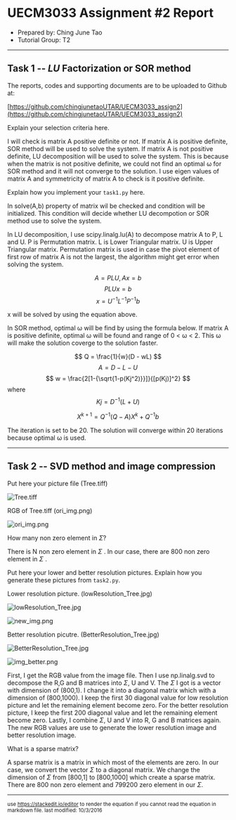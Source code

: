 UECM3033 Assignment #2 Report
========================================================

- Prepared by: Ching June Tao
- Tutorial Group: T2

--------------------------------------------------------

## Task 1 --  $LU$ Factorization or SOR method

The reports, codes and supporting documents are to be uploaded to Github at: 

[https://github.com/chingjunetaoUTAR/UECM3033_assign2](https://github.com/chingjunetaoUTAR/UECM3033_assign2)

Explain your selection criteria here.

I will check is matrix A positive definite or not. If matrix A is positive definite, SOR method will be used to solve the system. If matrix A is not positive definite, LU decomposition will be used to solve the system. This is because when the matrix is not positive definite, we could not find an optimal ω for SOR method and it will not converge to the solution.
I use eigen values of matrix A and symmetricity of matrix A to check is it positive definite. 

Explain how you implement your `task1.py` here.

In solve(A,b)
property of matrix wil be checked and condition will be initialized.
This condition will decide whether LU decompotion or SOR method use to solve the system.

In LU decomposition, I use scipy.linalg.lu(A) to decompose matrix A to P, L and U.
P is Permutation matrix.
L is Lower Triangular matrix.
U is Upper Triangular matrix.
Permutation matrix is used in case the pivot element of first row of matrix A is not the largest, the algorithm might get error when solving the system.

$$ A = PLU  ,    Ax = b$$
$$ PLUx = b $$
$$ x =  U^{-1}L^{-1}P^{-1}b $$

x will be solved by using the equation above. 


In SOR method, optimal ω will be find by using the formula below. If matrix A is positive definite, optimal ω will be found and range of 0 < ω < 2. This ω will make the solution coverge to the solution faster.

$$ Q = \frac{1}{w}(D - wL) $$
$$ A = D-L-U $$
$$ w = \frac{2[1-{\sqrt{1-p(Kj^2)}}]}{[p(Kj)]^2} $$
where  $$Kj = D^{-1}(L+U)$$

$$ X^{k+1} = Q^{-1}(Q-A)X^{k} + Q^{-1}b$$

The iteration is set to be 20. The solution will converge within 20 iterations because optimal ω is used.

 

---------------------------------------------------------

## Task 2 -- SVD method and image compression

Put here your picture file (Tree.tiff)

![Tree.tiff](Tree.tiff)

RGB of Tree.tiff (ori_img.png)

![ori_img.png](ori_img.png)

How many non zero element in $\Sigma$?

There is N non zero element in $\Sigma$ .
In our case, there are 800 non zero element in $\Sigma$ .


Put here your lower and better resolution pictures. Explain how you generate
these pictures from `task2.py`.

Lower resolution picture. (lowResolution_Tree.jpg)

![lowResolution_Tree.jpg](lowResolution_Tree.jpg)

![new_img.png](new_img.png)

Better resolution picutre. (BetterResolution_Tree.jpg)

![BetterResolution_Tree.jpg](BetterResolution_Tree.jpg)

![img_better.png](img_better.png)


First, I get the RGB value from the image file. Then I use np.linalg.svd to decompose the R,G and B matrices into $\Sigma$, U and V. The $\Sigma$ I got is a vector with dimension of (800,1). I change it into a diagonal matrix which with a dimension of (800,1000). I keep the first 30 diagonal value for low resolution picture and let the remaining element become zero. For the better resolution picture, I keep the first 200 diagonal value and let the remaining element become zero. Lastly, I combine $\Sigma$, U and V into R, G and B matrices again. The new RGB values are use to generate the lower resolution image and better resolution image.


What is a sparse matrix?

A sparse matrix is a matrix in which most of the elements are zero.
In our case, we convert the vector $\Sigma$ to a diagonal matrix. We change the dimension of $\Sigma$ from [800,1] to [800,1000] which create a sparse matrix. There are 800 non zero element and 799200 zero element in our $\Sigma$.



-----------------------------------
<sup>use https://stackedit.io/editor to render the equation if you cannot read the equation in markdown file. </sup>
<sup>last modified: 10/3/2016</sup>

